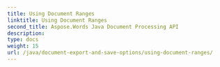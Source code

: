 ```yaml
---
title: Using Document Ranges
linktitle: Using Document Ranges
second_title: Aspose.Words Java Document Processing API
description: 
type: docs
weight: 15
url: /java/document-export-and-save-options/using-document-ranges/
---
```

